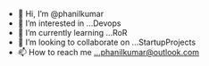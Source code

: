 - 👋 Hi, I’m @phanilkumar
- 👀 I’m interested in ...Devops
- 🌱 I’m currently learning ...RoR
- 💞️ I’m looking to collaborate on ...StartupProjects
- 📫 How to reach me ...phanilkumar@outlook.com
<!---
phanilkumaar/phanilkumaar is a ✨ special ✨ repository because its `README.md` (this file) appears on your GitHub profile.
You can click the Preview link to take a look at your changes.
--->

